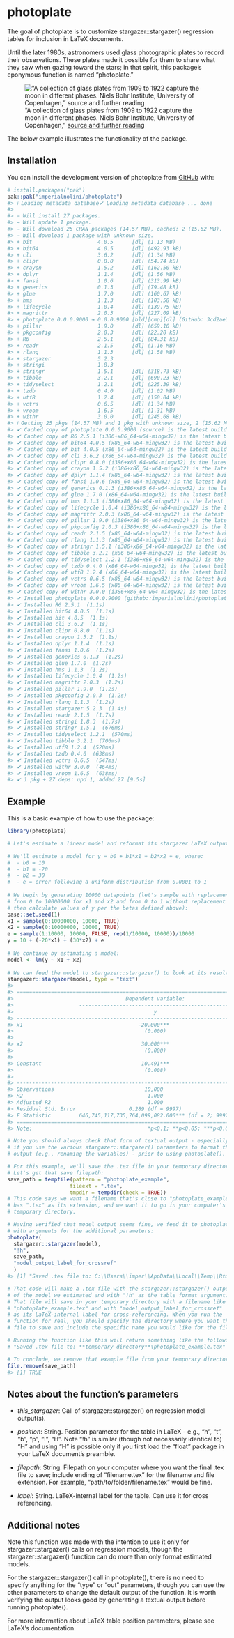 
<!-- README.md is generated from README.Rmd. Please edit that file -->

# photoplate

<!-- badges: start -->
<!-- badges: end -->

The goal of photoplate is to customize stargazer::stargazer() regression
tables for inclusion in LaTeX documents.

Until the later 1980s, astronomers used glass photographic plates to
record their observations. These plates made it possible for them to
share what they saw when gazing toward the stars; in that spirit, this
package’s eponymous function is named “photoplate.”

<figure>
<img src="%22photographic_plate.webp%22"
alt="“A collection of glass plates from 1909 to 1922 capture the moon in different phases. Niels Bohr Institute, University of Copenhagen,” source and further reading" />
<figcaption aria-hidden="true">“A collection of glass plates from 1909
to 1922 capture the moon in different phases. Niels Bohr Institute,
University of Copenhagen,” <a
href="https://www.smithsonianmag.com/science-nature/obsolete-art-mapping-skies-glass-plates-can-still-teach-us-180971890/">source
and further reading</a></figcaption>
</figure>

The below example illustrates the functionality of the package.

## Installation

You can install the development version of photoplate from
[GitHub](https://github.com/) with:

``` r
# install.packages("pak")
pak::pak("imperialnolini/photoplate")
#> ℹ Loading metadata database✔ Loading metadata database ... done
#>  
#> → Will install 27 packages.
#> → Will update 1 package.
#> → Will download 25 CRAN packages (14.57 MB), cached: 2 (15.62 MB).
#> → Will download 1 package with unknown size.
#> + bit                     4.0.5      [dl] (1.13 MB)
#> + bit64                   4.0.5      [dl] (492.93 kB)
#> + cli                     3.6.2      [dl] (1.34 MB)
#> + clipr                   0.8.0      [dl] (54.74 kB)
#> + crayon                  1.5.2      [dl] (162.50 kB)
#> + dplyr                   1.1.4      [dl] (1.56 MB)
#> + fansi                   1.0.6      [dl] (313.99 kB)
#> + generics                0.1.3      [dl] (79.48 kB)
#> + glue                    1.7.0      [dl] (160.67 kB)
#> + hms                     1.1.3      [dl] (103.58 kB)
#> + lifecycle               1.0.4      [dl] (139.75 kB)
#> + magrittr                2.0.3      [dl] (227.09 kB)
#> + photoplate 0.0.0.9000 → 0.0.0.9000 [bld][cmp][dl] (GitHub: 3cd2ae1)
#> + pillar                  1.9.0      [dl] (659.10 kB)
#> + pkgconfig               2.0.3      [dl] (22.20 kB)
#> + R6                      2.5.1      [dl] (84.31 kB)
#> + readr                   2.1.5      [dl] (1.16 MB)
#> + rlang                   1.1.3      [dl] (1.58 MB)
#> + stargazer               5.2.3      
#> + stringi                 1.8.3      
#> + stringr                 1.5.1      [dl] (318.73 kB)
#> + tibble                  3.2.1      [dl] (690.23 kB)
#> + tidyselect              1.2.1      [dl] (225.39 kB)
#> + tzdb                    0.4.0      [dl] (1.02 MB)
#> + utf8                    1.2.4      [dl] (150.04 kB)
#> + vctrs                   0.6.5      [dl] (1.34 MB)
#> + vroom                   1.6.5      [dl] (1.31 MB)
#> + withr                   3.0.0      [dl] (245.68 kB)
#> ℹ Getting 25 pkgs (14.57 MB) and 1 pkg with unknown size, 2 (15.62 MB) cached
#> ✔ Cached copy of photoplate 0.0.0.9000 (source) is the latest build
#> ✔ Cached copy of R6 2.5.1 (i386+x86_64-w64-mingw32) is the latest build
#> ✔ Cached copy of bit64 4.0.5 (x86_64-w64-mingw32) is the latest build
#> ✔ Cached copy of bit 4.0.5 (x86_64-w64-mingw32) is the latest build
#> ✔ Cached copy of cli 3.6.2 (x86_64-w64-mingw32) is the latest build
#> ✔ Cached copy of clipr 0.8.0 (i386+x86_64-w64-mingw32) is the latest build
#> ✔ Cached copy of crayon 1.5.2 (i386+x86_64-w64-mingw32) is the latest build
#> ✔ Cached copy of dplyr 1.1.4 (x86_64-w64-mingw32) is the latest build
#> ✔ Cached copy of fansi 1.0.6 (x86_64-w64-mingw32) is the latest build
#> ✔ Cached copy of generics 0.1.3 (i386+x86_64-w64-mingw32) is the latest build
#> ✔ Cached copy of glue 1.7.0 (x86_64-w64-mingw32) is the latest build
#> ✔ Cached copy of hms 1.1.3 (i386+x86_64-w64-mingw32) is the latest build
#> ✔ Cached copy of lifecycle 1.0.4 (i386+x86_64-w64-mingw32) is the latest build
#> ✔ Cached copy of magrittr 2.0.3 (x86_64-w64-mingw32) is the latest build
#> ✔ Cached copy of pillar 1.9.0 (i386+x86_64-w64-mingw32) is the latest build
#> ✔ Cached copy of pkgconfig 2.0.3 (i386+x86_64-w64-mingw32) is the latest build
#> ✔ Cached copy of readr 2.1.5 (x86_64-w64-mingw32) is the latest build
#> ✔ Cached copy of rlang 1.1.3 (x86_64-w64-mingw32) is the latest build
#> ✔ Cached copy of stringr 1.5.1 (i386+x86_64-w64-mingw32) is the latest build
#> ✔ Cached copy of tibble 3.2.1 (x86_64-w64-mingw32) is the latest build
#> ✔ Cached copy of tidyselect 1.2.1 (i386+x86_64-w64-mingw32) is the latest build
#> ✔ Cached copy of tzdb 0.4.0 (x86_64-w64-mingw32) is the latest build
#> ✔ Cached copy of utf8 1.2.4 (x86_64-w64-mingw32) is the latest build
#> ✔ Cached copy of vctrs 0.6.5 (x86_64-w64-mingw32) is the latest build
#> ✔ Cached copy of vroom 1.6.5 (x86_64-w64-mingw32) is the latest build
#> ✔ Cached copy of withr 3.0.0 (i386+x86_64-w64-mingw32) is the latest build
#> ✔ Installed photoplate 0.0.0.9000 (github::imperialnolini/photoplate@3cd2ae1) (1.1s)
#> ✔ Installed R6 2.5.1  (1.1s)
#> ✔ Installed bit64 4.0.5  (1.1s)
#> ✔ Installed bit 4.0.5  (1.1s)
#> ✔ Installed cli 3.6.2  (1.1s)
#> ✔ Installed clipr 0.8.0  (1.1s)
#> ✔ Installed crayon 1.5.2  (1.1s)
#> ✔ Installed dplyr 1.1.4  (1.1s)
#> ✔ Installed fansi 1.0.6  (1.2s)
#> ✔ Installed generics 0.1.3  (1.2s)
#> ✔ Installed glue 1.7.0  (1.2s)
#> ✔ Installed hms 1.1.3  (1.2s)
#> ✔ Installed lifecycle 1.0.4  (1.2s)
#> ✔ Installed magrittr 2.0.3  (1.2s)
#> ✔ Installed pillar 1.9.0  (1.2s)
#> ✔ Installed pkgconfig 2.0.3  (1.2s)
#> ✔ Installed rlang 1.1.3  (1.2s)
#> ✔ Installed stargazer 5.2.3  (1.4s)
#> ✔ Installed readr 2.1.5  (1.7s)
#> ✔ Installed stringi 1.8.3  (1.7s)
#> ✔ Installed stringr 1.5.1  (676ms)
#> ✔ Installed tidyselect 1.2.1  (570ms)
#> ✔ Installed tibble 3.2.1  (706ms)
#> ✔ Installed utf8 1.2.4  (520ms)
#> ✔ Installed tzdb 0.4.0  (638ms)
#> ✔ Installed vctrs 0.6.5  (547ms)
#> ✔ Installed withr 3.0.0  (464ms)
#> ✔ Installed vroom 1.6.5  (638ms)
#> ✔ 1 pkg + 27 deps: upd 1, added 27 [9.5s]
```

## Example

This is a basic example of how to use the package:

``` r
library(photoplate)

# Let's estimate a linear model and reformat its stargazer LaTeX output.

# We'll estimate a model for y = b0 + b1*x1 + b2*x2 + e, where:
#  - b0 = 10
#  - b1 = -20
#  - b2 = 30
#  - e = error following a uniform distribution from 0.0001 to 1
 
# We begin by generating 10000 datapoints (let's sample with replacement
# from 0 to 10000000 for x1 and x2 and from 0 to 1 without replacement for e
# then calculate values of y per the betas defined above):
base::set.seed(1)
x1 = sample(0:10000000, 10000, TRUE)
x2 = sample(0:10000000, 10000, TRUE)
e = sample(1:10000, 10000, FALSE, rep(1/10000, 10000))/10000
y = 10 + (-20*x1) + (30*x2) + e
 
# We continue by estimating a model:
model <- lm(y ~ x1 + x2)
 
# We can feed the model to stargazer::stargazer() to look at its results:
stargazer::stargazer(model, type = "text")
#> 
#> =====================================================================
#>                                    Dependent variable:               
#>                     -------------------------------------------------
#>                                             y                        
#> ---------------------------------------------------------------------
#> x1                                     -20.000***                    
#>                                          (0.000)                     
#>                                                                      
#> x2                                      30.000***                    
#>                                          (0.000)                     
#>                                                                      
#> Constant                                10.491***                    
#>                                          (0.008)                     
#>                                                                      
#> ---------------------------------------------------------------------
#> Observations                             10,000                      
#> R2                                        1.000                      
#> Adjusted R2                               1.000                      
#> Residual Std. Error                 0.289 (df = 9997)                
#> F Statistic         646,745,117,735,764,099,082.000*** (df = 2; 9997)
#> =====================================================================
#> Note:                                     *p<0.1; **p<0.05; ***p<0.01

# Note you should always check that form of textual output - especially
# if you use the various stargazer::stargazer() parameters to format the
# output (e.g., renaming the variables) - prior to using photoplate().

# For this example, we'll save the .tex file in your temporary directory.
# Let's get that save filepath:
save_path = tempfile(pattern = "photoplate_example",
                    fileext = ".tex",
                    tmpdir = tempdir(check = TRUE))
# This code says we want a filename that's close to "photoplate_example" and
# has ".tex" as its extension, and we want it to go in your computer's
# temporary directory.

# Having verified that model output seems fine, we feed it to photoplate()
# with arguments for the additional parameters:
photoplate(
  stargazer::stargazer(model),
  "!h",
  save_path,
  "model_output_label_for_crossref"
  )
#> [1] "Saved .tex file to: C:\\Users\\imper\\AppData\\Local\\Temp\\RtmpKEWx68\\photoplate_example137104f577f0f.tex"

# That code will make a .tex file with the stargazer::stargazer() output
# of the model we estimated and with "!h" as the table format argument.
# That file will save in your temporary directory with a filename like
# "photoplate_example.tex" and with "model_output_label_for_crossref"
# as its LaTeX-internal label for cross-referencing. When you run the
# function for real, you should specify the directory where you want the
# file to save and include the specific name you would like for the file.

# Running the function like this will return something like the following:
# "Saved .tex file to: **temporary directory**\photoplate_example.tex"

# To conclude, we remove that example file from your temporary directory:
file.remove(save_path)
#> [1] TRUE
```

## Notes about the function’s parameters

- *this_stargazer*: Call of stargazer::stargazer() on regression model
  output(s).

- *position*: String. Position parameter for the table in LaTeX - e.g.,
  “h”, “t”, “b”, “p”, “!”, “H”. Note “!h” is similar (though not
  necessarily identical to) “H” and using “H” is possible only if you
  first load the “float” package in your LaTeX document’s preamble.

- *filepath*: String. Filepath on your computer where you want the final
  .tex file to save; include ending of “filename.tex” for the filename
  and file extension. For example, “path/to/folder/filename.tex” would
  be fine.

- *label*: String. LaTeX-internal label for the table. Can use it for
  cross referencing.

## Additional notes

Note this function was made with the intention to use it only for
stargazer::stargazer() calls on regression models, though the
stargazer::stargazer() function can do more than only format estimated
models.

For the stargazer::stargazer() call in photoplate(), there is no need to
specify anything for the “type” or “out” parameters, though you can use
the other parameters to change the default output of the function. It is
worth verifying the output looks good by generating a textual output
before running photoplate().

For more information about LaTeX table position parameters, please see
LaTeX’s documentation.

